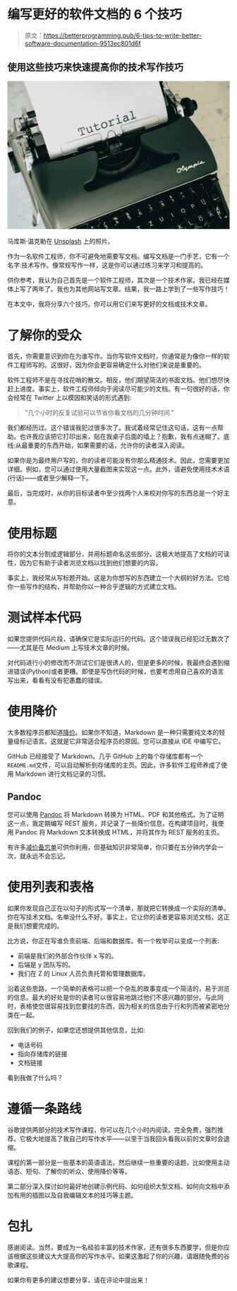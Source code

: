 # 编写更好的软件文档的 6 个技巧

> 原文：<https://betterprogramming.pub/6-tips-to-write-better-software-documentation-9513ec801d6f>

## 使用这些技巧来快速提高你的技术写作技巧

![](img/753b405b8ebaf23227888816d2c0c962.png)

马库斯·温克勒在 [Unsplash](https://unsplash.com?utm_source=medium&utm_medium=referral) 上的照片。

作为一名软件工程师，你不可避免地需要写文档。编写文档是一门手艺，它有一个名字:技术写作。像常规写作一样，这是你可以通过练习来学习和提高的。

供你参考，我认为自己首先是一个软件工程师，其次是一个技术作家。我已经在媒体上写了两年了。我也为其他网站写文章。结果，我一路上学到了一些写作技巧！

在本文中，我将分享六个技巧，你可以用它们来写更好的文档或技术文章。

# 了解你的受众

首先，你需要意识到你在为谁写作。当你写软件文档时，你通常是为像你一样的软件工程师写的。这很好，因为你会更容易确定什么对他们来说是重要的。

软件工程师不是在寻找花哨的散文。相反，他们期望简洁的书面文档。他们想尽快赶上进度。事实上，软件工程师倾向于阅读尽可能少的文档。有一句很好的话，你会经常在 Twitter 上以模因和笑话的形式遇到:

> "几个小时的反复试验可以节省你看文档的几分钟时间."

我们都经历过。这个错误我犯过很多次了。我试着经常记住这句话，这有一点帮助。也许我应该把它打印出来，贴在我桌子后面的墙上？抱歉，我有点迷糊了。底线:从最重要的东西开始，如果需要的话，允许你的读者深入阅读。

如果你是为最终用户写的，你的读者可能没有你那么精通技术。因此，您需要更加详细。例如，您可以通过使用大量截图来实现这一点。此外，请避免使用技术术语(行话)——或者至少解释一下。

最后，当完成时，从你的目标读者中至少找两个人来校对你写的东西总是一个好主意。

# 使用标题

将你的文本分割成逻辑部分，并用标题命名这些部分。这极大地提高了文档的可读性，因为它有助于读者浏览文档以找到他们想要的内容。

事实上，我经常从写标题开始。这是为你想写的东西建立一个大纲的好方法。它给你一些写作的结构，并帮助你以一种合乎逻辑的方式建立文档。

# 测试样本代码

如果您提供代码片段，请确保它是实际运行的代码。这个错误我已经犯过无数次了——尤其是在 Medium 上写技术文章的时候。

对代码进行小的修改而不测试它们是很诱人的，但是更多的时候，我最终会遇到缩进错误(Python)或者更糟。即使是写伪代码的时候，也要考虑用自己喜欢的语言写出来，看看有没有犯愚蠢的错误。

# 使用降价

大多数程序员都知道[降价](https://markdown.land)。如果你不知道，Markdown 是一种只需要纯文本的轻量级标记语言。这就是它非常适合程序员的原因。您可以直接从 IDE 中编写它。

GitHub 已经接受了 Markdown。几乎 GitHub 上的每个存储库都有一个`README.md`文件，可以自动解析到存储库的主页。因此，许多软件工程师养成了使用 Markdown 进行文档记录的习惯。

## Pandoc

您可以使用 [Pandoc](https://pandoc.org/) 将 Markdown 转换为 HTML、PDF 和其他格式。为了证明这一点，我定期编写 REST 服务，并记录了一些降价信息。在构建项目时，我使用 Pandoc 将 Markdown 文本转换成 HTML，并将其作为 REST 服务的主页。

有许多[减价备忘单](https://markdown.land/markdown-cheat-sheet)可供你利用，但基础知识非常简单，你只要在五分钟内学会一次，就永远不会忘记。

# 使用列表和表格

如果你发现自己正在以句子的形式写一个清单，那就把它转换成一个实际的清单。你在写技术文档。名单没什么不好。事实上，它让你的读者更容易浏览文档，这正是我们想要完成的。

比方说，你正在写谁负责前端、后端和数据库。有一个枚举可以变成一个列表:

*   前端是我们的外部合作伙伴 x 写的。
*   后端是 y 团队写的。
*   我们在 Z 的 Linux 人员负责托管和管理数据库。

沿着这些思路，一个简单的表格可以把一个杂乱的故事变成一个简洁的，易于浏览的信息。最大的好处是你的读者可以很容易地跳过他们不感兴趣的部分。与此同时，表格使您很容易找到您要找的东西，因为相关的信息由于行和列而被紧密地分类在一起。

回到我们的例子，如果您还想提供其他信息，比如:

*   电话号码
*   指向存储库的链接
*   文档链接

看到我做了什么吗？

# 遵循一条路线

谷歌提供两部分的技术写作课程，你可以在几个小时内阅读。完全免费，强烈推荐。它极大地提高了我自己的写作水平——以至于当我回头看我以前的文章时会退缩。

课程的第一部分是一些基本的英语语法，然后继续一些重要的话题，比如使用主动语态、短句、了解你的听众、使用降价等等。

第二部分深入探讨如何最好地创建示例代码、如何组织大型文档、如何向文档中添加有用的插图以及自我编辑文本的技巧等主题。

# 包扎

感谢阅读。当然，要成为一名经验丰富的技术作家，还有很多东西要学，但是你应该根据这些建议大大提高你的写作水平。如果这激起了你的兴趣，请跟随免费的谷歌课程。

如果你有更多的建议想要分享，请在评论中提出来！